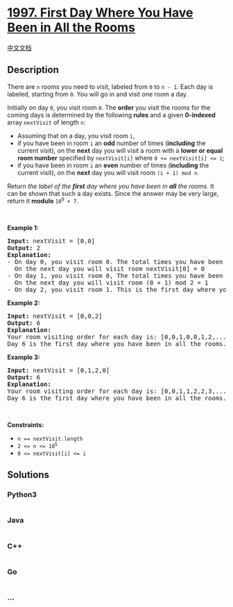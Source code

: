 # [1997. First Day Where You Have Been in All the Rooms](https://leetcode.com/problems/first-day-where-you-have-been-in-all-the-rooms)

[中文文档](/solution/1900-1999/1997.First%20Day%20Where%20You%20Have%20Been%20in%20All%20the%20Rooms/README.md)

## Description

<p>There are <code>n</code> rooms you need to visit, labeled from <code>0</code> to <code>n - 1</code>. Each day is labeled, starting from <code>0</code>. You will go in and visit one room a day.</p>

<p>Initially on day <code>0</code>, you visit room <code>0</code>. The <strong>order</strong> you visit the rooms for the coming days is determined by the following <strong>rules</strong> and a given <strong>0-indexed</strong> array <code>nextVisit</code> of length <code>n</code>:</p>

<ul>
	<li>Assuming that on a day, you visit room <code>i</code>,</li>
	<li>if you have been in room <code>i</code> an <strong>odd</strong> number of times (<strong>including</strong> the current visit), on the <strong>next</strong> day you will visit a room with a <strong>lower or equal room number</strong> specified by <code>nextVisit[i]</code> where <code>0 &lt;= nextVisit[i] &lt;= i</code>;</li>
	<li>if you have been in room <code>i</code> an <strong>even</strong> number of times (<strong>including</strong> the current visit), on the <strong>next</strong> day you will visit room <code>(i + 1) mod n</code>.</li>
</ul>

<p>Return <em>the label of the <strong>first</strong> day where you have been in <strong>all</strong> the rooms</em>. It can be shown that such a day exists. Since the answer may be very large, return it <strong>modulo</strong> <code>10<sup>9</sup> + 7</code>.</p>

<p>&nbsp;</p>
<p><strong class="example">Example 1:</strong></p>

<pre>
<strong>Input:</strong> nextVisit = [0,0]
<strong>Output:</strong> 2
<strong>Explanation:</strong>
- On day 0, you visit room 0. The total times you have been in room 0 is 1, which is odd.
&nbsp; On the next day you will visit room nextVisit[0] = 0
- On day 1, you visit room 0, The total times you have been in room 0 is 2, which is even.
&nbsp; On the next day you will visit room (0 + 1) mod 2 = 1
- On day 2, you visit room 1. This is the first day where you have been in all the rooms.
</pre>

<p><strong class="example">Example 2:</strong></p>

<pre>
<strong>Input:</strong> nextVisit = [0,0,2]
<strong>Output:</strong> 6
<strong>Explanation:</strong>
Your room visiting order for each day is: [0,0,1,0,0,1,2,...].
Day 6 is the first day where you have been in all the rooms.
</pre>

<p><strong class="example">Example 3:</strong></p>

<pre>
<strong>Input:</strong> nextVisit = [0,1,2,0]
<strong>Output:</strong> 6
<strong>Explanation:</strong>
Your room visiting order for each day is: [0,0,1,1,2,2,3,...].
Day 6 is the first day where you have been in all the rooms.
</pre>

<p>&nbsp;</p>
<p><strong>Constraints:</strong></p>

<ul>
	<li><code>n == nextVisit.length</code></li>
	<li><code>2 &lt;= n &lt;= 10<sup>5</sup></code></li>
	<li><code>0 &lt;= nextVisit[i] &lt;= i</code></li>
</ul>


## Solutions

<!-- tabs:start -->

### **Python3**

```python

```

### **Java**

```java

```

### **C++**

```cpp

```

### **Go**

```go

```

### **...**

```

```

<!-- tabs:end -->